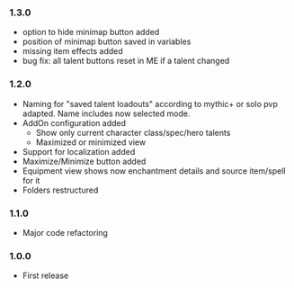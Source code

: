 ### 1.3.0
- option to hide minimap button added
- position of minimap button saved in variables
- missing item effects added
- bug fix: all talent buttons reset in ME if a talent changed 

### 1.2.0
- Naming for "saved talent loadouts" according to mythic+ or solo pvp adapted. Name includes now selected mode.
- AddOn configuration added
    - Show only current character class/spec/hero talents
    - Maximized or minimized view
- Support for localization added
- Maximize/Minimize button added
- Equipment view shows now enchantment details and source item/spell for it
- Folders restructured

### 1.1.0
- Major code refactoring

### 1.0.0
- First release
